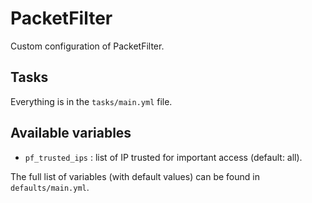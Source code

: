 # PacketFilter
  
Custom configuration of PacketFilter.

## Tasks

Everything is in the `tasks/main.yml` file.

## Available variables

* `pf_trusted_ips` : list of IP trusted for important access (default: all).

The full list of variables (with default values) can be found in `defaults/main.yml`.
